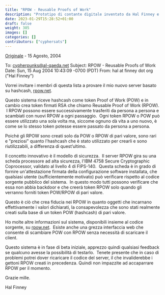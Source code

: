 ```yaml
---
title: "RPOW - Reusable Proofs of Work"
description: "Prototipo di contante digitale inventato da Hal Finney e precursore di Bitcoin - 15 Agosto, 2004"
date: 2023-01-29T15:28:52+01:00
draft: false
weight: 385
images: []
categories: []
contributors: ["cyphersats"]
---
```


[Originale](https://cryptome.org/rpow.htm) - 15 Agosto, 2004

To: cypherpunks@al-qaeda.net
Subject: RPOW - Reusable Proofs of Work
Date: Sun, 15 Aug 2004 10:43:09 -0700 (PDT)
From: hal at finney dot org ("Hal Finney")

Vorrei invitare i membri di questa lista a provare il mio nuovo server basato su hashcash, [rpow.net](https://nakamotoinstitute.org/finney/rpow/index.html).

Questo sistema riceve hashcash come token Proof of Work (POW) e in cambio crea token firmati RSA che chiamo Reusable Proof of Work (RPOW). &nbsp;I RPOW possono essere successivamente trasferiti da persona a persona e scambiati con nuovi RPOW a ogni passaggio. &nbsp;Ogni token RPOW o POW può essere utilizzato una sola volta ma, siccome ognuno dà vita a uno nuovo, è come se lo stesso token potesse essere passato da persona a persona.

Poiché gli RPOW sono creati solo da POW o RPOW di pari valore, sono rari e "preziosi" quanto l'hashcash che è stato utilizzato per crearli e sono riutilizzabili, a differenza di quest’ultimo.

Il concetto innovativo è il modello di sicurezza. &nbsp;Il server RPOW gira su una scheda processore ad alta sicurezza, l'IBM 4758 Secure Cryptographic Coprocessor, validato al livello 4 di FIPS-140. &nbsp;Questa scheda è in grado di fornire un'attestazione firmata della configurazione software installata, che qualsiasi utente (sufficientemente motivato) può verificare rispetto al codice sorgente pubblico del sistema. &nbsp;In questo modo tutti possono verificare che essa non abbia backdoor e che creerà token RPOW solo quando gli verranno forniti token POW/RPOW di pari valore.

Questo è ciò che crea fiducia nei RPOW in quanto oggetti che incarnano effettivamente i valori dichiarati, la consapevolezza che sono stati realmente creati sulla base di un token POW (hashcash) di pari valore.

Ho molte altre informazioni sul sistema, disponibili insieme al codice sorgente, su [rpow.net](https://nakamotoinstitute.org/finney/rpow/index.html). &nbsp;Esiste anche una grezza interfaccia web che consente di scambiare POW con RPOW senza necessità di scaricare il client.

Questo sistema è in fase di beta iniziale, apprezzo quindi qualsiasi feedback se qualcuno avesse la possibilità di testarlo. &nbsp;Tenete presente che in caso di problemi potrei dover ricaricare il codice del server, il che invaliderebbe i gettoni RPOW creati in precedenza. Quindi non impazzite ad accaparrare RPOW per il momento.

Grazie mille.

Hal Finney

